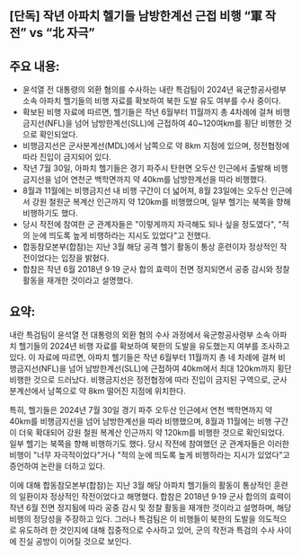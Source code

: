 ## [단독] 작년 아파치 헬기들 남방한계선 근접 비행 “軍 작전” vs “北 자극”

## 주요 내용:
*   윤석열 전 대통령의 외환 혐의를 수사하는 내란 특검팀이 2024년 육군항공사령부 소속 아파치 헬기들의 비행 자료를 확보하여 북한 도발 유도 여부를 수사 중이다.
*   확보된 비행 자료에 따르면, 헬기들은 작년 6월부터 11월까지 총 4차례에 걸쳐 비행금지선(NFL)을 넘어 남방한계선(SLL)에 근접하여 40~120여km를 횡단 비행한 것으로 확인되었다.
*   비행금지선은 군사분계선(MDL)에서 남쪽으로 약 8km 지점에 있으며, 정전협정에 따라 진입이 금지되어 있다.
*   작년 7월 30일, 아파치 헬기들은 경기 파주시 탄현면 오두산 인근에서 출발해 비행금지선을 넘어 연천군 백학면까지 약 40km를 남방한계선을 따라 비행했다.
*   8월과 11월에는 비행금지선 내 비행 구간이 더 넓어져, 8월 23일에는 오두산 인근에서 강원 철원군 복계산 인근까지 약 120km를 비행했으며, 일부 헬기는 북쪽을 향해 비행하기도 했다.
*   당시 작전에 참여한 군 관계자들은 "이렇게까지 자극해도 되나 싶을 정도였다", "적의 눈에 띄도록 높게 비행하라는 지시도 있었다"고 전했다.
*   합동참모본부(합참)는 지난 3월 해당 공격 헬기 활동이 통상 훈련이자 정상적인 작전이었다는 입장을 밝혔다.
*   합참은 작년 6월 2018년 9·19 군사 합의 효력이 전면 정지되면서 공중 감시와 정찰 활동을 재개한 것이라고 설명했다.

## 요약:
내란 특검팀이 윤석열 전 대통령의 외환 혐의 수사 과정에서 육군항공사령부 소속 아파치 헬기들의 2024년 비행 자료를 확보하여 북한의 도발을 유도했는지 여부를 조사하고 있다. 이 자료에 따르면, 아파치 헬기들은 작년 6월부터 11월까지 총 네 차례에 걸쳐 비행금지선(NFL)을 넘어 남방한계선(SLL)에 근접하여 40km에서 최대 120km까지 횡단 비행한 것으로 드러났다. 비행금지선은 정전협정에 따라 진입이 금지된 구역으로, 군사분계선에서 남쪽으로 약 8km 떨어진 지점에 위치한다.

특히, 헬기들은 2024년 7월 30일 경기 파주 오두산 인근에서 연천 백학면까지 약 40km를 비행금지선을 넘어 남방한계선을 따라 비행했으며, 8월과 11월에는 비행 구간이 더욱 확대되어 강원 철원 복계산 인근까지 약 120km를 비행한 것으로 확인되었다. 일부 헬기는 북쪽을 향해 비행하기도 했다. 당시 작전에 참여했던 군 관계자들은 이러한 비행이 "너무 자극적이었다"거나 "적의 눈에 띄도록 높게 비행하라는 지시가 있었다"고 증언하여 논란을 더하고 있다.

이에 대해 합동참모본부(합참)는 지난 3월 해당 아파치 헬기들의 활동이 통상적인 훈련의 일환이자 정상적인 작전이었다고 해명했다. 합참은 2018년 9·19 군사 합의의 효력이 작년 6월 전면 정지됨에 따라 공중 감시 및 정찰 활동을 재개한 것이라고 설명하며, 해당 비행의 정당성을 주장하고 있다. 그러나 특검팀은 이 비행들이 북한의 도발을 의도적으로 유도하려 한 것인지에 대해 집중적으로 수사하고 있어, 군의 작전과 특검의 수사 사이에 진실 공방이 이어질 것으로 보인다.